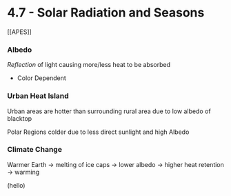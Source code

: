 # 4\.7 - Solar Radiation and Seasons

[[APES]]

### Albedo

_Reflection_ of light causing more/less heat to be absorbed

- Color Dependent

### Urban Heat Island

Urban areas are hotter than surrounding rural area due to low albedo of blacktop

Polar Regions colder due to less direct sunlight and high Albedo

### Climate Change

Warmer Earth -> melting of ice caps -> lower albedo -> higher heat retention -> warming

(hello)